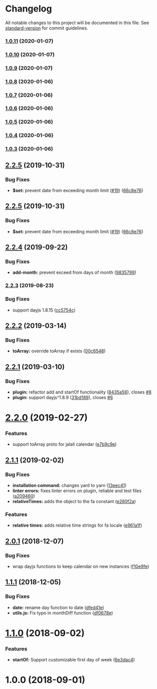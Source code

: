 # Changelog

All notable changes to this project will be documented in this file. See [standard-version](https://github.com/conventional-changelog/standard-version) for commit guidelines.

### [1.0.11](https://github.com/YumcoderCom/antd-dayjs-jalali/compare/v1.0.10...v1.0.11) (2020-01-07)

### [1.0.10](https://github.com/YumcoderCom/antd-dayjs-jalali/compare/v1.0.9...v1.0.10) (2020-01-07)

### [1.0.9](https://github.com/YumcoderCom/antd-dayjs-jalali/compare/v1.0.8...v1.0.9) (2020-01-07)

### [1.0.8](https://github.com/YumcoderCom/antd-dayjs-jalali/compare/v1.0.7...v1.0.8) (2020-01-06)

### [1.0.7](https://github.com/YumcoderCom/antd-dayjs-jalali/compare/v1.0.6...v1.0.7) (2020-01-06)

### [1.0.6](https://github.com/YumcoderCom/antd-dayjs-jalali/compare/v1.0.5...v1.0.6) (2020-01-06)

### [1.0.5](https://github.com/YumcoderCom/antd-dayjs-jalali/compare/v1.0.4...v1.0.5) (2020-01-06)

### [1.0.4](https://github.com/YumcoderCom/antd-dayjs-jalali/compare/v1.0.3...v1.0.4) (2020-01-06)

### [1.0.3](https://github.com/YumcoderCom/antd-dayjs-jalali/compare/v2.2.5...v1.0.3) (2020-01-06)

## [2.2.5](https://github.com/alibaba-aero/jalaliday/compare/v2.2.4...v2.2.5) (2019-10-31)


### Bug Fixes

* **$set:** prevent date from exceeding month limit ([#19](https://github.com/alibaba-aero/jalaliday/issues/19)) ([66c8e76](https://github.com/alibaba-aero/jalaliday/commit/66c8e76))



## [2.2.5](https://github.com/alibaba-aero/jalaliday/compare/v2.2.4...v2.2.5) (2019-10-31)


### Bug Fixes

* **$set:** prevent date from exceeding month limit ([#19](https://github.com/alibaba-aero/jalaliday/issues/19)) ([66c8e76](https://github.com/alibaba-aero/jalaliday/commit/66c8e76))



## [2.2.4](https://github.com/alibaba-aero/jalaliday/compare/v2.2.3...v2.2.4) (2019-09-22)


### Bug Fixes

* **add-month:** prevent exceed from days of month ([9835799](https://github.com/alibaba-aero/jalaliday/commit/9835799))

### [2.2.3](https://github.com/alibaba-aero/jalaliday/compare/v2.2.2...v2.2.3) (2019-08-23)


### Bug Fixes

* support dayjs 1.8.15 ([cc5754c](https://github.com/alibaba-aero/jalaliday/commit/cc5754c))

## [2.2.2](https://github.com/alibaba-aero/jalaliday/compare/v2.2.1...v2.2.2) (2019-03-14)


### Bug Fixes

* **toArray:** override toArray if exists ([00c6548](https://github.com/alibaba-aero/jalaliday/commit/00c6548))



## [2.2.1](https://github.com/alibaba-aero/jalaliday/compare/v2.2.0...v2.2.1) (2019-03-10)


### Bug Fixes

* **plugin:** refactor add and startOf functionality ([8435a56](https://github.com/alibaba-aero/jalaliday/commit/8435a56)), closes [#8](https://github.com/alibaba-aero/jalaliday/issues/8)
* **plugin:** support dayjs^1.8.9 ([31bd189](https://github.com/alibaba-aero/jalaliday/commit/31bd189)), closes [#6](https://github.com/alibaba-aero/jalaliday/issues/6)



<a name="2.2.0"></a>
# [2.2.0](https://github.com/alibaba-aero/jalaliday/compare/v2.1.1...v2.2.0) (2019-02-27)


### Features

* support toArray proto for jalali calendar ([e7b9c9e](https://github.com/alibaba-aero/jalaliday/commit/e7b9c9e))



<a name="2.1.1"></a>
## [2.1.1](https://github.com/alibaba-aero/jalaliday/compare/v2.0.1...v2.1.1) (2019-02-02)


### Bug Fixes

* **installation command:** changes yard to yarn ([13eec41](https://github.com/alibaba-aero/jalaliday/commit/13eec41))
* **linter errors:** fixes linter errors on plugin, reliable and test files ([a209460](https://github.com/alibaba-aero/jalaliday/commit/a209460))
* **relativeTimes:** adds the object to the fa constant ([e280f2a](https://github.com/alibaba-aero/jalaliday/commit/e280f2a))


### Features

* **relative times:** adds relative time strings for fa locale ([e961a1f](https://github.com/alibaba-aero/jalaliday/commit/e961a1f))



<a name="2.0.1"></a>
## [2.0.1](https://github.com/alibaba-aero/jalaliday/compare/v2.0.0...v2.0.1) (2018-12-07)


### Bug Fixes

* wrap dayjs functions to keep calendar on new instances ([f10e9fe](https://github.com/alibaba-aero/jalaliday/commit/f10e9fe))



<a name="1.1.1"></a>
## [1.1.1](https://github.com/alibaba-aero/jalaliday/compare/v1.1.0...v1.1.1) (2018-12-05)


### Bug Fixes

* **date:** rename day function to date ([dfed41e](https://github.com/alibaba-aero/jalaliday/commit/dfed41e))
* **utils.js:** Fix typo in monthDiff function ([df0678e](https://github.com/alibaba-aero/jalaliday/commit/df0678e))



<a name="1.1.0"></a>
# [1.1.0](https://github.com/alibaba-aero/jalaliday/compare/v1.0.0...v1.1.0) (2018-09-02)


### Features

* **startOf:** Support customizable first day of week ([6e3dac4](https://github.com/alibaba-aero/jalaliday/commit/6e3dac4))



<a name="1.0.0"></a>
# 1.0.0 (2018-09-01)
